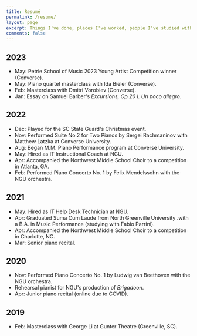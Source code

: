 ```yaml
---
title: Resumé
permalink: /resume/
layout: page
excerpt: Things I've done, places I've worked, people I've studied with.
comments: false
---
```


## 2023

* May: Petrie School of Music 2023 Young Artist Competition winner (Converse).
* May: Piano quartet masterclass with Ida Bieler (Converse).
* Feb: Masterclass with Dmitri Vorobiev (Converse).
* Jan: Essay on Samuel Barber's _Excursions, Op.20 I. Un poco allegro_.

## 2022

* Dec: Played for the SC State Guard's Christmas event.
* Nov: Performed Suite No.2 for Two Pianos by Sergei Rachmaninov with Matthew Latzka at Converse University.
* Aug: Began M.M. Piano Performance program at Converse University.
* May: Hired as IT Instructional Coach at NGU.
* Apr: Accompanied the Northwest Middle School Choir to a competition in Atlanta, GA.
* Feb: Performed Piano Concerto No. 1 by Felix Mendelssohn with the NGU orchestra.

## 2021

* May: Hired as IT Help Desk Technician at NGU.
* Apr: Graduated Suma Cum Laude from North Greenville University .with a B.A. in Music Performance (studying with Fabio Parrini).
* Apr: Accompanied the Northwest Middle School Choir to a competition in Charlotte, NC.
* Mar: Senior piano recital.

## 2020

* Nov: Performed Piano Concerto No. 1 by Ludwig van Beethoven with the NGU orchestra.
* Rehearsal pianist for NGU's production of _Brigadoon_.
* Apr: Junior piano recital (online due to COVID).

## 2019

* Feb: Masterclass with George Li at Gunter Theatre (Greenville, SC).
